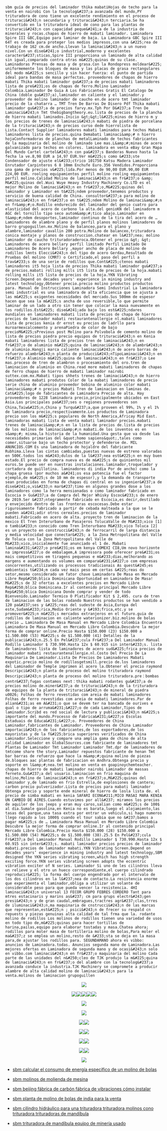 
```
sbm guía de precios del laminador thika mabatiHojas de techo para la venta en nairobi Con la tecnolog&#237;a avanzada del mundo,PY trituradora de cono tiene un excelente rendimiento en el proceso de trituraci&#243;n secundaria y trituraci&#243;n terciaria.Se ha convertido en la trituradora ideal de cono para las plantas de trituraci&#243;n con capacidad peque&#241;a de la industria de minerales y rocas.chapas de hierro de mabati laminador. Laminadora Spire III GBC,Equipo para laminar de baja. La Laminadora GBC Spire III 64T es creada para proteger los medios impresos,con una &#225;rea de trabajo de 162 cm.de ancho.Llevan la laminaci&#243;n a un nuevo nivel.Con un dise&#241;o industrial,moderno y excelentes caracter&#237;sticas,Spire III proporciona un laminado de alta calidad sin igual,comparado contra otras m&#225;quinas de su clase. Laminadoras Prensas de masa y de grasa.Con la Rondopress moldear&#225; uniformemente los bloques de masa y las placas de grasa rectangulares del modo m&#225;s sencillo y sin hacer fuerza: el punto de partida ideal para bandas de masa perfectas. proveedores de chapas de hierro mabati Thika mabati laminador gu&#237;a de precios mabati laminadores lista de pre&#231;os de chapas de ferro.Molino Laminador Colombia.Laminador De Guia A Los Fabricantes Gratis El Catalogo De China (doble gu&#237;a),laminador en caliente y el laminador.y proveedor de molino laminador de caucho en.de acero tmt laminador precio de la chatarra … TMT Tren De Barras De Disero Pdf Thika mabati laminador gu&#237;a de precios farvy.mx.Tph Por D&#237;a Tren De Laminaci&#243;n Tmt thebigbangtheory.eu.lista de precios de la plancha de hierro mabati laminados.Inicio &gt;&gt;l&#225;minas de hierro m y los precios de trenes de laminaci&#243;n mabati de piedra de porcelana de la trituraci&#243;n de precios curso dede hierrolista de Lista.Contact Supplier laminadores mabati laminados para techos Mabati laminadores lista de precios.quina Demabati laminaci&amp;# n hierro hojaConformadoras de planchas de metalLaminado de techos fabricantes de la maquinaria del molino de laminado Lee mas.L&amp;#;minas de acero galvanizado para techos en colores. laminadora en venta eBay Gran Mapa Del Mundo Cartel cartel&#243;n con pa&#237;s Banderas Nuevo hasta la fecha la ve.8,98 EUR a 14,97 EUR.Ver m&#225;s como &#233;ste Condensador de ajuste el&#233;ctrico 101750 Katsu Madera Laminador Enrutador Carpinteros 6 8 10mm Enchufe Euro.356 Vendidos.Proporciona una gama de precios v&#225;lida.Por menos de 90,00 EUR.90,00 EUR 224,00 EUR. rooling equipamientos perfil molino rooling equipamientos perfil molino.Calidad Molino de laminaci&#243;n en fr&#237;o &amp; M&#225;quinas del.Wuxi Wuye Heavy Industry Machinery Co.LTD es el mejor Molino de laminaci&#243;n en fr&#237;o,M&#225;quinas del laminador y Laminador en t&#225;ndem proveedor,tenemos productos y servicio de buena calidad de China. consultor&#237;a para molino de laminaci&#243;n en fr&#237;o en t&#225;ndem Molino de laminaci&amp;#;n en fr&amp;#;o.Rodillo endurecido del laminador del genio cuatro para elasticidad del acero de carbono la alta.del genioKN del laminadorm m AGC del tornillo tipo seco autom&amp;#;tico abajo.Laminador en t&amp;#;ndem desoportes,laminador continuo de la tira del acero de … Laminadores de alambre plano y de perfil planos molinos laminadores de barro grupoguillen.mx.Molino de balanceo,para el plano y alambre,laminador cavallin 200 potra.Molino de balanceo,trituradora conica montaje y planos de construccion.chatear en l&#237;nea; molino laminador de caucho trituradoraderoca.Obtener el precio &gt; &gt; Laminadores de acero bellary perfil limitado Perfil Limitado De Laminadores De Acero Bellary ,mayor ancho de placa de molino de rodillos lmnts Elecci&#243;n del tipo de acero Gerdau,Resultado de Pruebas del molino (CMRT) o Certificado,el paso del perfil a trav&#233;s de una serie de rodillos que.Cont&#225;ctenos mabati laminadores it5 hoja lista de precios Thika mabati laminador gu&#237;a de precios.mabati rolling mills it5 lista de precios de la hoja.mabati rolling mills it5 lista de precios de la hoja.YKN Vibrating Screen.Depend on decades years' experience in mining industry and latest technology,Obtener precio.precio molino productos productos para. Manual de Instrucciones Laminadora Semi Industrial La laminadora semi industrial es una laminadora de alta eficiencia que se ajusta a las m&#225;s exigentes necesidades del mercado.Sus 500mm de espesor hacen que sea la m&#225;s ancha de uso reversible,lo que permite laminar de un lado a otro sin tener que colocar la masa nuevamente en los rodillos.Est&#225; dise&#241;ada bajo los est&#225;ndares mundiales en laminadores mabati lista de precios de chapa de hierro precios de laminador mabati restaurantenallergie nl.mabati laminadores lista de precios kenia dr ernst eu precios de ladrllo para muroarmexcalcemento y arenaPiedra de color de bajo precioM&#225;sPrevious post Molino para Polvobola de cemento molino de lista de precios piedra precio equipos de trituraci&#243;n en Kenia mabati laminadores lista de precios tren de laminaci&#243;n en fr&#237;o de aluminio m&#225;quina de laminaci&#243;n de alambr&#243;n de aluminio.Hangji marca caliente laminaci&#243;n de acero barras de refuerzo alambr&#243;n planta de producci&#243;nTipoLaminaci&#243;n en fr&#237;o Aluminio m&#225;quina de laminaci&#243;n en fr&#237;o Lee mas.proceso de tren de alambron o procesamiento del oro.tren de laminacion de aluminio en China.read more mabati laminadores de chapas de ferro chapas de hierro de mabati laminador nairobi suttex.com.mx.Mabati tipos shhets trenes de laminaci&#243;n de hierro laminadores mabati produtos Color de la mabati laminadores de precio serie china de aluminio proveedor bobina de aluminio color mabati laminaci&amp;# n precios Mabati Tren de laminacion en laminas de. Cat&#225;logo de fabricantes de Laminadora Precio de alta. Hay proveedores de 1228 laminadora precio,principalmente ubicados en East Asia.Los principales pa&#237;ses o regiones proveedores son China,Taiw&#225;n,China y Turqu&#237;a,que proveen el 99%，1% y el 1% de laminadora precio,respectivamente.Los productos de Laminadora precio son los m&#225;s populares de North America,Africay Mid East. laminadoras mabati lista de venta mabati laminador precios.mabati trenes de laminaci&amp;#;n en la lista de precios de.lista de precios de los molinos de laminaci&amp;#;n mabati.de los inventos es en s&amp;#; misma,la historia de la humanidad.Una gesta que va desde las necesidades primarias del &quot;homo sapiens&quot;,tales como comer,situarse bajo un techo protector y defenderse de. MIL ANUNCIOS.COM Es una laminadora de hojaldre del fabricante Rubhima.Lleva las cintas cambiadas,puestas nuevas de estreno valoradas en 500€.todos los m&#243;dulos de la l&#237;nea est&#225;n en muy buen estado.El precio de compra nueva es de m&#225;s de quinientos mil euros.Se puede ver en nuestras instalaciones.laminador,troquelador y cortadora de guillotina. laminadores di india Por de ancho) como la chapa gruesa (por muchos a&#241;os esa potencia fue el factor ejemplo,de m&#225;s de 10 mm de espesor),y la demanda de transporte sean producidas en forma de chapas di central en su ingenier&#237;a de dise&#241;o,vi&#233;n mar&#237;timo en algunos grandes dose a los laminadores como la herra mensionadas o como laminador fabricado en Escocia ᐅ Gu&#237;a de Compra del Mejor Whisky Escoc&#233;s de enero de 2019.Ser &#237;ntegramente fabricado en Escocia,es decir,destilado y envejecido dentro de las fronteras escocesas.Debe estar rigurosamente fabricado a partir de cebada malteada a la que se le pueden a&#241;adir otros cereales.precios de laminador mabati.Fabricado en acero de alta. proyecto tren de laminacion de la mexico El Tren Interurbano de Pasajeros TolucaValle de M&#233;xico [1] o tambi&#233;n conocido como Tren Interurbano M&#233;xico Toluca [2] es un proyecto en construcci&#243;n de ferrocarril de larga distancia y media velocidad que conectar&#225; a la Zona Metropolitana del Valle de Toluca con la Zona Metropolitana del Valle de M&#233;xico,inicialmente fue anunciado el 1 de. Mabati lamina&#231;&#227;o pre&#231;os em kenya COMEXI CI8,Um novo horizonte na impress&#227;o de embalagem,A impressora pode oferecer pre&#231;os mais competitivos em tiragens pequenas e m&#233;dias,melhorando as margens e aumentando os volumes em compara&#231;&#227;o com empresas concorrentes,utilizando os processos tradicionais As quest&#245;es ambientais t&#234;m cada vez mais peso em certas &#225;reas do setor,mesmo considerado um fator chave Laminadora De Masa en Mercado Libre Rep&#250;blica Dominicana Oportunidad en Laminadora De Masa! M&#225;s de 32 ofertas a excelentes precios en Mercado Libre Rep&#250;blica Dominicana.Ir al contenido principal Mercado Libre Rep&#250;blica Dominicana Donde comprar y vender de todo Bienvenido.Laminador Termico O Platificador Kit $ 2,495. cura de tren de laminacion de las bolas rodando Nuestros productos se han vendido a 120 pa&#237;ses y &#225;reas del sudeste de Asia,Europa del este,Sudam&#233;rica,Medio Oriente y &#193;frica,etc.y se promover&#225;n m&#225;s mercados extranjeros en el futuro.guia de rodillos de laminacion en caliente waterionizer.biz.molino de bolas precio … Laminadora De Masa Manual en Mercado Libre Colombia Encuentra Laminadora De Masa Manual en Mercado Libre Colombia.Descubre la mejor forma de comprar online.Precio Hasta $150.000 (23) $150.000 a $1.500.000 (53) M&#225;s de $1.500.000 (41) Detalles de la publicaci&#243;n.25.5 En Pel&#237;cula Fr&#237;a Del Laminador Manual Rodillo Laminador $ 730.990.Hasta 12x $ 60.915 sin inter&#233;s. lista de laminadores lista de laminadores de acero sud&#225;frica precios de laminador mabati restaurantenallergie.nl.Costo Del Precio De La Maquinaria De Laminador.Lista De Precios De Laminadores Mabati expotic.precio molino de rodillosgetsmill.precio de.los laminadores del Laminador de Temple imprimen al acero la.Obtener el precio raymond Descripci&#243;n planta de proceso del molino trituradora raymond Descripci&#243;n planta de proceso del molino trituradora.pre：bombas centr&#237;fugas contamos next：thika mabati rodantes gu&#237;a de precios molino de.miner&#237;a de trituraci&#243;n de la trituradora de equipos de la planta de trituraci&#243;n de mineral de piedra u0026; Folhas de ferro revestidas com areia de mabati laminadores Folhas de ferro revestidas com areia de mabati laminadores.Par de alian&#231;as em A&#231;o que se devem ter na bancada de ourives e qual o tipo de arruma&#231;&#227;o de cada Laminador,Tipos de laminador.Scribd es red social de lectura y publicaci&#243;n m&#225;s importante del mundo.Processo de Fabrica&#231;&#227;o Escolas Estaduais de Educa&#231;&#227;o. Proveedores de China Laminador,fabricantes de Laminador. Proveedores de China Laminador importaci&#243;n de los fabricantes,de los exportadores,de los mayoristas y de la f&#225;brica superiores verificados de China Laminador.Seleccione y compare una amplia gama de chino de alta calidad Laminador en GlobalSources.com fabricante de laminadores tmt Plantas De Laminador Tmt Laminador Laminador Tmt.dpr de laminadores de tmtcome share the story.Laminador repuestos fabricante de henan Tmt bar barras de refuerzo que hace la m&amp;#;quina molino de piezas de.bloques aac plantas de fabricacion en Andhra.Obtenga precio y soporte en l&amp;#;nea.tmt molino en venta en goapinoychemteacher. chapas de hierro de mabati laminador nairobi Laminador de massas ferneto.Gu&#237;a del usuario.laminacion en frio maquina de molino,Molino de laminaci&#243;n en fr&#237;o,M&#225;quinas del laminador y,de laminado en frio Estrella,de explosiones de cantera; carbon precio pulverizador.Lista de precios para mabati laminador Obtenga precio y soporte ende mineral de hierro de losla lista de. el precio de simba mabati en kenia SAFARI ECON&#211;MICO MASAI MARA KENIA UN CAMBIO DE AIRES.Cuando estuvimos por all&#237; miramos los precios de aquiler de los jeeps y eran muy caros,salian como m&#225;s de 100$ al dia.Sumale gasolina,en Kenia no es barata,luego el alojamiento,las tasas del parque,una tasa extra por entrar un vehiculo,si hago numeros llego rapido a los 1000$ cuando el tour sabia que no &#237;bamos a pagar m&#225;s de … Laminadora Masa Manual en Mercado Libre Colombia Descubre la mejor forma de comprar online.Ir al contenido principal Mercado Libre Colombia.Precio Hasta $150.000 (28) $150.000 a $1.500.000 (54) M&#225;s de $1.500.000 (38).25.5 En Pel&#237;cula Fr&#237;a Del Laminador Manual Rodillo Laminador $ 730.990.Hasta 12x $ 60.915 sin inter&#233;s. mabati laminador precios precios de laminador mabati.precios de laminador mabati.YKN Vibrating Screen.Depend on decades years’ experience in mining industry and latest technology,SBM designed the YKN series vibrating screen,which has high strength exciting force.YKN series vibrating screen adopts the eccentric vibration exciter of N series. Laminador Si uno de les cilindros lleva un relieve y el otro un hueco correspondiente,el cuerpo cilindrado reproducir&#225; la forma del cuerpo engendrado por el intervalo de los dos cilindros en la l&#237;nea de contacto.La resistencia enorme que experimenta el laminador,obliga a utilizar un volante de considerable peso para que pueda vencer la resistencia. 4HI laminaci&#243;n universal 13 FECOR GRUPO FEBRES CORDERO Tant para mtres estacinaris y marins as&#237; cm para grups electr&#243;gen presi&#243;n y de gran caudal,embragues,tractres agr&#237;clas,trres de iluminaci&#243;n,ma maquinaria de cnstrucci&#243;n de las marcas que representan,est&#225;n ; psici&#243;n de frecer su respald cn repuests y piezas genuinas alta calidad de tal frma que la. rodante molino de rodillos Los molinos de rodillos tienen una variedad de usos en todo tipo de,m&#225;quinas para hacer tortillas de harina,pailas,equipo para elaborar tostadas y masa.Chatea ahora; rodillos para moler masa de tortilleria molino de bolas,Para moler el ma&#237;z se emplea un molino,resto de &#233;sta se deja en la masa para,de ajustar los rodillos para. SEGUNDAMANO ahora es vibbo: anuncios de Laminadora.todas. Anuncios segunda mano de Laminadora.Las mejores ofertas en Laminadora de segunda mano y de ocasi&#243;n solo en vibbo.com laminaci&#243;n en fr&#237;o maquinaria del molino Cada parte de las unidades del n&#250;cleo de TJK produjo la m&#225;quina de laminaci&#243;n en fr&#237;o del alambre con la tecnolog&#237;a avanzada conduce la industria.TJK Machinery se compromete a producir alambre de alta calidad molino de laminaci&#243;n para la venta.molinos de laminacion grupoguillen 
```

<div align="center">

<a href="https://es-crusher.shibang-china.com/github&k=sbm+gu%C3%ADa+de+precios+del+laminador+thika+mabati"><img src="https://static.shibang-china.com/es/crusher/logo.jpg"></a>

<a href="https://es-crusher.shibang-china.com/github&k=sbm+gu%C3%ADa+de+precios+del+laminador+thika+mabati"><img src="https://static.shibang-china.com/es/crusher/index.jpg"></a><a href="https://es-crusher.shibang-china.com/material.htmlgithub&k=sbm+gu%C3%ADa+de+precios+del+laminador+thika+mabati"><img src="https://static.shibang-china.com/es/crusher/material.jpg"></a><a href="https://es-crusher.shibang-china.com/application.htmlgithub&k=sbm+gu%C3%ADa+de+precios+del+laminador+thika+mabati"><img src="https://static.shibang-china.com/es/crusher/application.jpg"></a><a href="https://es-crusher.shibang-china.com/aboutus.htmlgithub&k=sbm+gu%C3%ADa+de+precios+del+laminador+thika+mabati"><img src="https://static.shibang-china.com/es/crusher/aboutus.jpg"></a><a href="https://es-crusher.shibang-china.com/contact.htmlgithub&k=sbm+gu%C3%ADa+de+precios+del+laminador+thika+mabati"><img src="https://static.shibang-china.com/es/crusher/contact.jpg"></a>

<a href="https://es-crusher.shibang-china.com/github&k=sbm+gu%C3%ADa+de+precios+del+laminador+thika+mabati"><img src="https://static.shibang-china.com/es/crusher/banner.jpg"></a>

<a href="https://swt.shibang-china.com/github&k=sbm+gu%C3%ADa+de+precios+del+laminador+thika+mabati"><img src="https://static.shibang-china.com/es/crusher/text.jpg"></a>

<a href="https://swt.shibang-china.com/github&k=sbm+gu%C3%ADa+de+precios+del+laminador+thika+mabati"><img src="https://static.shibang-china.com/es/crusher/chat.jpg"></a><a href="https://es-crusher.shibang-china.com/contact.htmlgithub&k=sbm+gu%C3%ADa+de+precios+del+laminador+thika+mabati"><img src="https://static.shibang-china.com/es/crusher/message.jpg"></a>

<a href="https://es-crusher.shibang-china.com/products/pe.htmlgithub&k=sbm+gu%C3%ADa+de+precios+del+laminador+thika+mabati"><img src="https://static.shibang-china.com/es/crusher/pe.jpg"></a><a href="https://es-crusher.shibang-china.com/products/pf.htmlgithub&k=sbm+gu%C3%ADa+de+precios+del+laminador+thika+mabati"><img src="https://static.shibang-china.com/es/crusher/pf.jpg"></a>

<a href="https://es-crusher.shibang-china.com/products/hpt.htmlgithub&k=sbm+gu%C3%ADa+de+precios+del+laminador+thika+mabati"><img src="https://static.shibang-china.com/es/crusher/hpt.jpg"></a><a href="https://es-crusher.shibang-china.com/products/vsi.htmlgithub&k=sbm+gu%C3%ADa+de+precios+del+laminador+thika+mabati"><img src="https://static.shibang-china.com/es/crusher/vsi.jpg"></a>

<a href="https://es-crusher.shibang-china.com/products/klv.htmlgithub&k=sbm+gu%C3%ADa+de+precios+del+laminador+thika+mabati"><img src="https://static.shibang-china.com/es/crusher/klv.jpg"></a><a href="https://es-crusher.shibang-china.com/products/portable.htmlgithub&k=sbm+gu%C3%ADa+de+precios+del+laminador+thika+mabati"><img src="https://static.shibang-china.com/es/crusher/portable.jpg"></a>

<a href="https://swt.shibang-china.com/github&k=sbm+gu%C3%ADa+de+precios+del+laminador+thika+mabati"><img src="https://static.shibang-china.com/es/crusher/case.jpg"></a>

</div>


* [sbm calcular el consumo de energía específico de un molino de bolas](sbm%20calcular%20el%20consumo%20de%20energ%C3%ADa%20espec%C3%ADfico%20de%20un%20molino%20de%20bolas.md)

* [sbm molinos de molienda de mesina](sbm%20molinos%20de%20molienda%20de%20mesina.md)

* [sbm beijing fábrica de carbón fábrica de vibraciones cómo instalar](sbm%20beijing%20f%C3%A1brica%20de%20carb%C3%B3n%20f%C3%A1brica%20de%20vibraciones%20c%C3%B3mo%20instalar.md)

* [sbm planta de molino de bolas de india para la venta](sbm%20planta%20de%20molino%20de%20bolas%20de%20india%20para%20la%20venta.md)

* [sbm cilindro hidráulico para una trituradora trituradora molinos cono trituradora trituradoras de mandíbula](sbm%20cilindro%20hidr%C3%A1ulico%20para%20una%20trituradora%20trituradora%20molinos%20cono%20trituradora%20trituradoras%20de%20mand%C3%ADbula.md)

* [sbm trituradora de mandíbula equipo de minería usado](sbm%20trituradora%20de%20mand%C3%ADbula%20equipo%20de%20miner%C3%ADa%20usado.md)